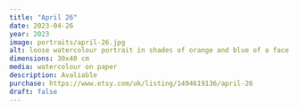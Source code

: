 ```yaml
---
title: "April 26"
date: 2023-04-26
year: 2023
image: portraits/april-26.jpg
alt: loose watercolour portrait in shades of orange and blue of a face looking down, with lighting coming from the left
dimensions: 30x40 cm
media: watercolour on paper
description: Avaliable
purchase: https://www.etsy.com/uk/listing/1494619136/april-26
draft: false
---
```

